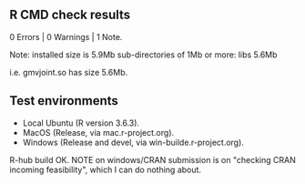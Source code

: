 ## R CMD check results
0 Errors | 0 Warnings | 1 Note.

Note: 
   installed size is  5.9Mb
   sub-directories of 1Mb or more:
     libs   5.6Mb

i.e. gmvjoint.so has size 5.6Mb.

## Test environments 

* Local Ubuntu (R version 3.6.3).
* MacOS (Release, via mac.r-project.org).
* Windows (Release and devel, via win-builde.r-project.org).

R-hub build OK.
NOTE on windows/CRAN submission is on "checking CRAN incoming feasibility", which I can do nothing about.
